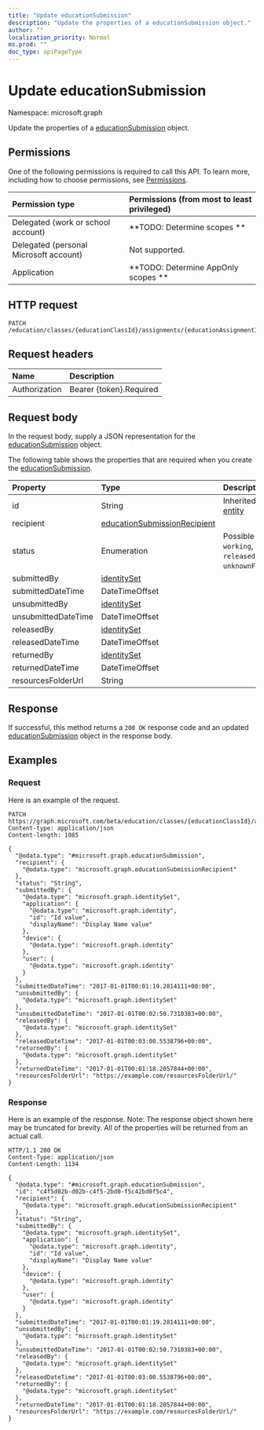 ```yaml
---
title: "Update educationSubmission"
description: "Update the properties of a educationSubmission object."
author: ""
localization_priority: Normal
ms.prod: ""
doc_type: apiPageType
---
```


# Update educationSubmission

Namespace: microsoft.graph

Update the properties of a [educationSubmission](../resources/educationsubmission.md) object.

## Permissions
One of the following permissions is required to call this API. To learn more, including how to choose permissions, see [Permissions](/concepts/permissions-reference.md).

|Permission type|Permissions (from most to least privileged)|
|:---|:---|
|Delegated (work or school account)|**TODO: Determine scopes **|
|Delegated (personal Microsoft account)|Not supported.|
|Application|**TODO: Determine AppOnly scopes **|

## HTTP request
<!-- {
  "blockType": "ignored"
}
-->
``` http
PATCH /education/classes/{educationClassId}/assignments/{educationAssignmentId}/submissions/{educationSubmissionId}
```

## Request headers
|Name|Description|
|:---|:---|
|Authorization|Bearer {token}.Required|

## Request body
In the request body, supply a JSON representation for the [educationSubmission](../resources/educationsubmission.md) object.

The following table shows the properties that are required when you create the [educationSubmission](../resources/educationsubmission.md).

|Property|Type|Description|
|:---|:---|:---|
|id|String| Inherited from [entity](../resources/entity.md)|
|recipient|[educationSubmissionRecipient](../resources/educationsubmissionrecipient.md)||
|status|Enumeration| Possible values are: `working`, `submitted`, `released`, `returned`, `unknownFutureValue`.|
|submittedBy|[identitySet](../resources/identityset.md)||
|submittedDateTime|DateTimeOffset||
|unsubmittedBy|[identitySet](../resources/identityset.md)||
|unsubmittedDateTime|DateTimeOffset||
|releasedBy|[identitySet](../resources/identityset.md)||
|releasedDateTime|DateTimeOffset||
|returnedBy|[identitySet](../resources/identityset.md)||
|returnedDateTime|DateTimeOffset||
|resourcesFolderUrl|String||



## Response
If successful, this method returns a `200 OK` response code and an updated [educationSubmission](../resources/educationsubmission.md) object in the response body.

## Examples

### Request
Here is an example of the request.
<!-- {
  "blockType": "request",
  "name": "update_educationsubmission"
}
-->
``` http
PATCH https://graph.microsoft.com/beta/education/classes/{educationClassId}/assignments/{educationAssignmentId}/submissions/{educationSubmissionId}
Content-type: application/json
Content-length: 1085

{
  "@odata.type": "#microsoft.graph.educationSubmission",
  "recipient": {
    "@odata.type": "microsoft.graph.educationSubmissionRecipient"
  },
  "status": "String",
  "submittedBy": {
    "@odata.type": "microsoft.graph.identitySet",
    "application": {
      "@odata.type": "microsoft.graph.identity",
      "id": "Id value",
      "displayName": "Display Name value"
    },
    "device": {
      "@odata.type": "microsoft.graph.identity"
    },
    "user": {
      "@odata.type": "microsoft.graph.identity"
    }
  },
  "submittedDateTime": "2017-01-01T00:01:19.2814111+00:00",
  "unsubmittedBy": {
    "@odata.type": "microsoft.graph.identitySet"
  },
  "unsubmittedDateTime": "2017-01-01T00:02:50.7310383+00:00",
  "releasedBy": {
    "@odata.type": "microsoft.graph.identitySet"
  },
  "releasedDateTime": "2017-01-01T00:03:00.5538796+00:00",
  "returnedBy": {
    "@odata.type": "microsoft.graph.identitySet"
  },
  "returnedDateTime": "2017-01-01T00:01:18.2057844+00:00",
  "resourcesFolderUrl": "https://example.com/resourcesFolderUrl/"
}
```

### Response
Here is an example of the response. Note: The response object shown here may be truncated for brevity. All of the properties will be returned from an actual call.
<!-- {
  "blockType": "response",
  "truncated": true
}
-->
``` http
HTTP/1.1 200 OK
Content-Type: application/json
Content-Length: 1134

{
  "@odata.type": "#microsoft.graph.educationSubmission",
  "id": "c4f5d02b-d02b-c4f5-2bd0-f5c42bd0f5c4",
  "recipient": {
    "@odata.type": "microsoft.graph.educationSubmissionRecipient"
  },
  "status": "String",
  "submittedBy": {
    "@odata.type": "microsoft.graph.identitySet",
    "application": {
      "@odata.type": "microsoft.graph.identity",
      "id": "Id value",
      "displayName": "Display Name value"
    },
    "device": {
      "@odata.type": "microsoft.graph.identity"
    },
    "user": {
      "@odata.type": "microsoft.graph.identity"
    }
  },
  "submittedDateTime": "2017-01-01T00:01:19.2814111+00:00",
  "unsubmittedBy": {
    "@odata.type": "microsoft.graph.identitySet"
  },
  "unsubmittedDateTime": "2017-01-01T00:02:50.7310383+00:00",
  "releasedBy": {
    "@odata.type": "microsoft.graph.identitySet"
  },
  "releasedDateTime": "2017-01-01T00:03:00.5538796+00:00",
  "returnedBy": {
    "@odata.type": "microsoft.graph.identitySet"
  },
  "returnedDateTime": "2017-01-01T00:01:18.2057844+00:00",
  "resourcesFolderUrl": "https://example.com/resourcesFolderUrl/"
}
```

